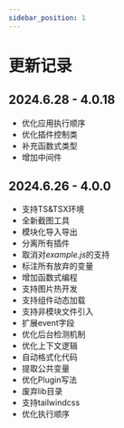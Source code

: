 ```yaml
---
sidebar_position: 1
---
```


# 更新记录


## 2024.6.28 - 4.0.18

* 优化应用执行顺序
* 优化插件控制类
* 补充函数式类型
* 增加中间件

## 2024.6.26 - 4.0.0

* 支持TS&TSX环境
* 全新截图工具
* 模块化导入导出
* 分离所有插件
* 取消对*example.js*的支持
* 标注所有放弃的变量
* 增加函数式编程
* 支持图片热开发
* 支持组件动态加载
* 支持非模块文件引入
* 扩展event字段
* 优化后台检测机制
* 优化上下文逻辑
* 自动格式化代码
* 提取公共变量
* 优化Plugin写法
* 废弃lib目录
* 支持tailwindcss
* 优化执行顺序
